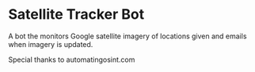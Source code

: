 # Satellite Tracker Bot
A bot the monitors Google satellite imagery of locations given and emails when imagery is updated.


Special thanks to automatingosint.com
